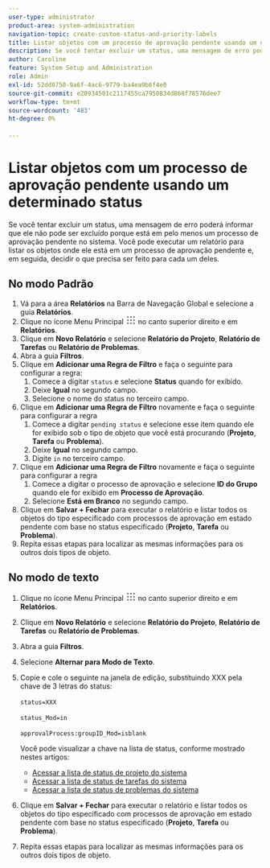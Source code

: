 ```yaml
---
user-type: administrator
product-area: system-administration
navigation-topic: create-custom-status-and-priority-labels
title: Listar objetos com um processo de aprovação pendente usando um determinado status
description: Se você tentar excluir um status, uma mensagem de erro poderá informar que ele não pode ser excluído porque está sendo usado em processos de aprovação pendentes em objetos do sistema. Se você quiser localizar e revisar esses objetos para decidir o que precisa fazer, poderá executar um relatório que os liste.
author: Caroline
feature: System Setup and Administration
role: Admin
exl-id: 52dd8750-9a6f-4ac6-9779-ba4ea9b6f4e0
source-git-commit: e20934501c2117455ca7950834d868f78576dee7
workflow-type: tm+mt
source-wordcount: '483'
ht-degree: 0%

---
```


# Listar objetos com um processo de aprovação pendente usando um determinado status

Se você tentar excluir um status, uma mensagem de erro poderá informar que ele não pode ser excluído porque está em pelo menos um processo de aprovação pendente no sistema. Você pode executar um relatório para listar os objetos onde ele está em um processo de aprovação pendente e, em seguida, decidir o que precisa ser feito para cada um deles.

## No modo Padrão

1. Vá para a área **Relatórios** na Barra de Navegação Global e selecione a guia **Relatórios**.
1. Clique no ícone Menu Principal ![](assets/main-menu-icon.png) no canto superior direito e em **Relatórios**.
1. Clique em **Novo Relatório** e selecione **Relatório do Projeto**, **Relatório de Tarefas** ou **Relatório de Problemas**.
1. Abra a guia **Filtros**.
1. Clique em **Adicionar uma Regra de Filtro** e faça o seguinte para configurar a regra:
   1. Comece a digitar `status` e selecione **Status** quando for exibido.
   1. Deixe **Igual** no segundo campo.
   1. Selecione o nome do status no terceiro campo.
1. Clique em **Adicionar uma Regra de Filtro** novamente e faça o seguinte para configurar a regra
   1. Comece a digitar `pending status` e selecione esse item quando ele for exibido sob o tipo de objeto que você está procurando (**Projeto**, **Tarefa** ou **Problema**).
   1. Deixe **Igual** no segundo campo.
   1. Digite `in` no terceiro campo.
1. Clique em **Adicionar uma Regra de Filtro** novamente e faça o seguinte para configurar a regra
   1. Comece a digitar o processo de aprovação e selecione **ID do Grupo** quando ele for exibido em **Processo de Aprovação**.
   1. Selecione **Está em Branco** no segundo campo.
1. Clique em **Salvar + Fechar** para executar o relatório e listar todos os objetos do tipo especificado com processos de aprovação em estado pendente com base no status especificado (**Projeto**, **Tarefa** ou **Problema**).
1. Repita essas etapas para localizar as mesmas informações para os outros dois tipos de objeto.


## No modo de texto

1. Clique no ícone Menu Principal ![](assets/main-menu-icon.png) no canto superior direito e em **Relatórios**.
1. Clique em **Novo Relatório** e selecione **Relatório do Projeto**, **Relatório de Tarefas** ou **Relatório de Problemas**.
1. Abra a guia **Filtros**.
1. Selecione **Alternar para Modo de Texto**.
1. Copie e cole o seguinte na janela de edição, substituindo XXX pela chave de 3 letras do status:

   `status=XXX`

   `status_Mod=in`

   `approvalProcess:groupID_Mod=isblank`

   Você pode visualizar a chave na lista de status, conforme mostrado nestes artigos:
   * [Acessar a lista de status de projeto do sistema](project-statuses.md)
   * [Acessar a lista de status de tarefas do sistema](task-statuses.md)
   * [Acessar a lista de status de problemas do sistema](issue-statuses.md)

1. Clique em **Salvar + Fechar** para executar o relatório e listar todos os objetos do tipo especificado com processos de aprovação em estado pendente com base no status especificado (**Projeto**, **Tarefa** ou **Problema**).
1. Repita essas etapas para localizar as mesmas informações para os outros dois tipos de objeto.
